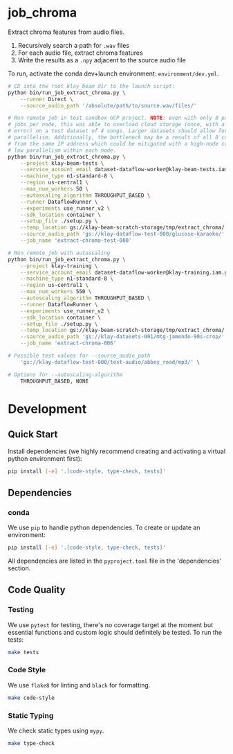 # job_chroma

Extract chroma features from audio files.

1. Recursively search a path for `.wav` files
1. For each audio file, extract chroma features
1. Write the results as a `.npy` adjacent to the source audio file

To run, activate the conda dev+launch environment: `environment/dev.yml`.

```bash
# CD into the root klay_beam dir to the launch script:
python bin/run_job_extract_chroma.py \
    --runner Direct \
    --source_audio_path '/absolute/path/to/source.wav/files/'

# Run remote job in test sandbox GCP project. NOTE: even with only 8 parallel
# jobs per node, this was able to overload cloud storage (once, with a 503
# error) on a test dataset of 4 songs. Larger datasets should allow for more
# parallelism. Additionally, the bottleneck may be a result of all 8 connections
# from the same IP address which could be mitigated with a high-node count and
# low parallelism within each node.
python bin/run_job_extract_chroma.py \
    --project klay-beam-tests \
    --service_account_email dataset-dataflow-worker@klay-beam-tests.iam.gserviceaccount.com \
    --machine_type n1-standard-8 \
    --region us-central1 \
    --max_num_workers 50 \
    --autoscaling_algorithm THROUGHPUT_BASED \
    --runner DataflowRunner \
    --experiments use_runner_v2 \
    --sdk_location container \
    --setup_file ./setup.py \
    --temp_location gs://klay-beam-scratch-storage/tmp/extract_chroma/ \
    --source_audio_path 'gs://klay-dataflow-test-000/glucose-karaoke/' \
    --job_name 'extract-chroma-test-000'

# Run remote job with autoscaling
python bin/run_job_extract_chroma.py \
    --project klay-training \
    --service_account_email dataset-dataflow-worker@klay-training.iam.gserviceaccount.com \
    --machine_type n1-standard-8 \
    --region us-central1 \
    --max_num_workers 550 \
    --autoscaling_algorithm THROUGHPUT_BASED \
    --runner DataflowRunner \
    --experiments use_runner_v2 \
    --sdk_location container \
    --setup_file ./setup.py \
    --temp_location gs://klay-beam-scratch-storage/tmp/extract_chroma/ \
    --source_audio_path 'gs://klay-datasets-001/mtg-jamendo-90s-crop/' \
    --job_name 'extract-chroma-006'

# Possible test values for --source_audio_path
    'gs://klay-dataflow-test-000/test-audio/abbey_road/mp3/' \

# Options for --autoscaling-algorithm
    THROUGHPUT_BASED, NONE
```



# Development
## Quick Start
Install dependencies (we highly recommend creating and activating a virtual
python environment first):

```sh
pip install [-e] '.[code-style, type-check, tests]'
```

## Dependencies
### conda
We use `pip` to handle python dependencies.  To create or update an environment:

```sh
pip install [-e] '.[code-style, type-check, tests]'
```

All dependencies are listed in the `pyproject.toml` file in the 'dependencies'
section.

## Code Quality
### Testing
We use `pytest` for testing, there's no coverage target at the moment but
essential functions and custom logic should definitely be tested. To run the
tests:
```sh
make tests
```

### Code Style
We use `flake8` for linting and `black` for formatting.

```sh
make code-style
```

### Static Typing
We check static types using `mypy`.
```sh
make type-check
```
